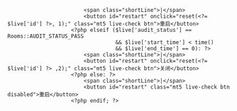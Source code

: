 <?php if ($live['audit_status'] == Rooms::AUDIT_STATUS_PASS
                                  && $live['start_time'] < time()
                                  && (in_array($live['end_type'], [
                                    Rooms::END_TYPE_ANCHOR,
                                    Rooms::END_TYPE_PUSH_INTERVAL_TIMEOUT
                                ])
                                      || in_array($live['close_type'], [
                                    Rooms::CLOSE_TYPE_START_TIMEOUT,
                                    Rooms::CLOSE_TYPE_PUSH_INTERVAL_TIMEOUT
                                ]))): ?>
                            <span class="shortLine">|</span>
                            <button id="restart" onclick="reset(<?= $live['id'] ?>, 1);" class="mt5 live-check btn">重启</button>
                        <?php elseif ($live['audit_status'] == Rooms::AUDIT_STATUS_PASS
                                      && $live['start_time'] < time()
                                      && $live['end_time'] == 0): ?>
                            <span class="shortLine">|</span>
                            <button id="restart" onclick="reset(<?= $live['id'] ?> ,2);" class="mt5 live-check btn">关闭</button>
                        <?php else: ?>
                            <span class="shortLine">|</span>
                            <button id="restart" class="mt5 live-check btn disabled">重启</button>
                        <?php endif; ?>